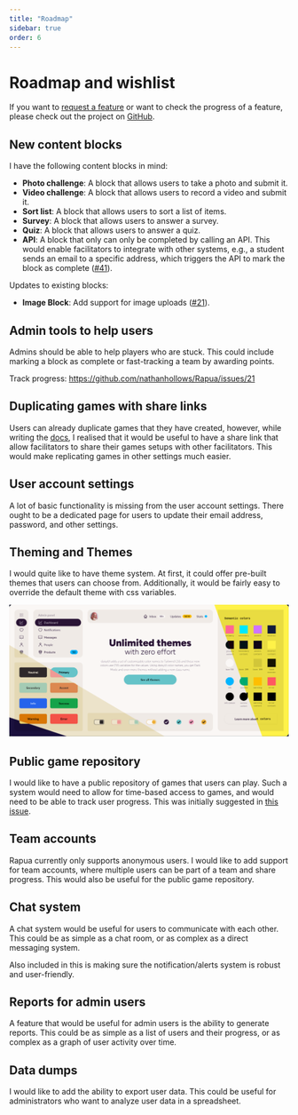 ```yaml
---
title: "Roadmap"
sidebar: true
order: 6
---
```


# Roadmap and wishlist

If you want to [request a feature](https://github.com/nathanhollows/Rapua/issues/new?assignees=&labels=&projects=&template=feature_request.md) or want to check the progress of a feature, please check out the project on [GitHub](https://github.com/nathanhollows/Rapua/issues).

## New content blocks

I have the following content blocks in mind:

- **Photo challenge**: A block that allows users to take a photo and submit it.
- **Video challenge**: A block that allows users to record a video and submit it.
- **Sort list**: A block that allows users to sort a list of items.
- **Survey**: A block that allows users to answer a survey.
- **Quiz**: A block that allows users to answer a quiz.
- **API**: A block that only can only be completed by calling an API. This would enable facilitators to integrate with other systems, e.g., a student sends an email to a specific address, which triggers the API to mark the block as complete ([#41](https://github.com/nathanhollows/Rapua/issues/41)).

Updates to existing blocks:

- **Image Block**: Add support for image uploads ([#21](https://github.com/nathanhollows/Rapua/issues/21)).

## Admin tools to help users

Admins should be able to help players who are stuck. This could include marking a block as complete or fast-tracking a team by awarding points.

Track progress: https://github.com/nathanhollows/Rapua/issues/21

## Duplicating games with share links

Users can already duplicate games that they have created, however, while writing the [docs](/docs/), I realised that it would be useful to have a share link that allow facilitators to share their games setups with other facilitators. This would make replicating games in other settings much easier.

## User account settings

A lot of basic functionality is missing from the user account settings. There ought to be a dedicated page for users to update their email address, password, and other settings.

## Theming and Themes

I would quite like to have theme system. At first, it could offer pre-built themes that users can choose from. Additionally, it would be fairly easy to override the default theme with css variables.

![Theme demonstration from [DaisyUI](https://daisyui.com/)](/static/images/docs/developer/themes.png)

## Public game repository

I would like to have a public repository of games that users can play. Such a system would need to allow for time-based access to games, and would need to be able to track user progress. This was initially suggested in [this issue](https://github.com/nathanhollows/Rapua/issues/11).

## Team accounts

Rapua currently only supports anonymous users. I would like to add support for team accounts, where multiple users can be part of a team and share progress. This would also be useful for the public game repository.

## Chat system

A chat system would be useful for users to communicate with each other. This could be as simple as a chat room, or as complex as a direct messaging system.

Also included in this is making sure the notification/alerts system is robust and user-friendly.

## Reports for admin users

A feature that would be useful for admin users is the ability to generate reports. This could be as simple as a list of users and their progress, or as complex as a graph of user activity over time.

## Data dumps

I would like to add the ability to export user data. This could be useful for administrators who want to analyze user data in a spreadsheet.
